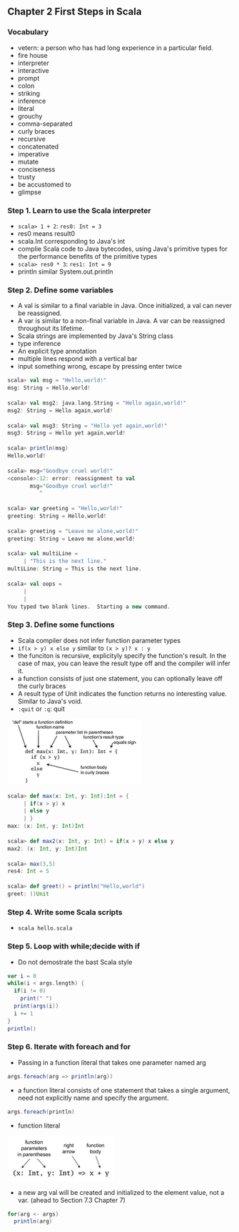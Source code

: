 ## Chapter 2 First Steps in Scala

### Vocabulary
  + vetern: a person who has had long experience in a particular field.
  + fire house
  + interpreter
  + interactive
  + prompt
  + colon
  + striking
  + inference
  + literal
  + grouchy
  + comma-separated
  + curly braces
  + recursive
  + concatenated
  + imperative
  + mutate
  + conciseness
  + trusty
  + be accustomed to
  + glimpse

### Step 1. Learn to use the Scala interpreter
  + `scala> 1 + 2`: `res0: Int = 3`
  + res0 means result0
  + scala.Int corresponding to Java's int
  + complie Scala code to Java bytecodes, using Java's primitive types for the performance benefits of the primitive types
  + `scala> res0 * 3`: `res1: Int = 9` 
  + println similar System.out.println

### Step 2. Define some variables
  + A val is similar to a final variable in Java. Once initialized, a val can never be reassigned.
  + A var is similar to a non-final variable in Java. A var can be reassigned throughout its lifetime.
  + Scala strings are implemented by Java's String class
  + type inference
  + An explicit type annotation
  + multiple lines respond with a vertical bar
  + input something wrong, escape by pressing enter twice

  ```Scala
  scala> val msg = "Hello,world!"
  msg: String = Hello,world!

  scala> val msg2: java.lang.String = "Hello again,world!"
  msg2: String = Hello again,world!

  scala> val msg3: String = "Hello yet again,world!"
  msg3: String = Hello yet again,world!

  scala> println(msg)
  Hello,world!

  scala> msg="Goodbye cruel world!"
  <console>:12: error: reassignment to val
         msg="Goodbye cruel world!"
            ^

  scala> var greeting = "Hello,world!"
  greeting: String = Hello,world!

  scala> greeting = "Leave me alone,world!"
  greeting: String = Leave me alone,world!

  scala> val multiLine =
       | "This is the next line."
  multiLine: String = This is the next line.

  scala> val oops =
       | 
       | 
  You typed two blank lines.  Starting a new command.
  ```

### Step 3. Define some functions
  + Scala compiler does not infer function parameter types
  + `if(x > y) x else y` similar to `(x > y)? x : y`
  + the funciton is recursive, explicityly specify the function's result. In the case of max, you can leave the result type off and the compiler will infer it.
  + a function consists of just one statement, you can optionally leave off the curly braces
  + A result type of Unit indicates the function returns no interesting value. Similar to Java's void.
  + `:quit` or `:q`: quit

  ![Figure2.1](https://github.com/kunSong/Note/blob/master/ProgrammingInScala/res/drawable/Figure2.1.jpg)

  ```scala
  scala> def max(x: Int, y: Int):Int = {
       | if(x > y) x
       | else y
       | }
  max: (x: Int, y: Int)Int

  scala> def max2(x: Int, y: Int) = if(x > y) x else y
  max2: (x: Int, y: Int)Int

  scala> max(3,5)
  res4: Int = 5

  scala> def greet() = println("Hello,world")
  greet: ()Unit
  ```

### Step 4. Write some Scala scripts
  + `scala hello.scala`

### Step 5. Loop with while;decide with if
  + Do not demostrate the bast Scala style

  ```scala
  var i = 0
  while(i < args.length) {
    if(i != 0)
      print(" ")
    print(args(i))
    i += 1
  }
  println()
  ```

### Step 6. Iterate with foreach and for
  + Passing in a function literal that takes one parameter named arg

  ```scala
  args.foreach(arg => println(arg))
  ```

  + a function literal consists of one statement that takes a single argument, need not explicitly name and specify the argument.

  ```scala
  args.foreach(println)
  ```

  + function literal

  ![Figure2.2](https://github.com/kunSong/Note/blob/master/ProgrammingInScala/res/drawable/Figure2.2.jpg)

  + a new arg val will be created and initialized to the element value, not a var. (ahead to Section 7.3 Chapter 7)

  ```scala
  for(arg <- args)
    println(arg)
  ```